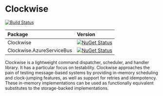 Clockwise
=========

[![Build Status](https://ci.appveyor.com/api/projects/status/github/jonsequitur/Clockwise?svg=true&branch=master)](https://ci.appveyor.com/project/jonsequitur/Clockwise)

| Package    | Version  |
|:-----------|:--------|
| Clockwise                 |  [![NuGet Status](http://img.shields.io/nuget/v/Clockwise.svg?style=flat)](https://www.nuget.org/packages/Clockwise/) 
| Clockwise.AzureServiceBus | [![NuGet Status](http://img.shields.io/nuget/v/Clockwise.AzureServiceBus.svg?style=flat)](https://www.nuget.org/packages/Clockwise.AzureServiceBus/) 

Clockwise is a lightweight command dispatcher, scheduler, and handler library. It has a particular focus on testability. Clockwise approaches the pain of testing message-based systems by providing in-memory scheduling and clock-jumping features, as well as support for retries and idempotency. These in-memory implementations can be used as functionally equivalent substitutes to the storage-backed implementations.   






